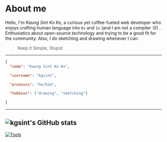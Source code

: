 # About me

Hello, *I'm Kaung Sint Ko Ko*, a curious yet coffee-fueled web developer who enjoys crafting human language into `0s` and `1s` (and I am not a compiler :D) . Enthusiatics about open-source technology and trying to be a good fit for the community. Also, I do sketching and drawing whenever I can.

>
> Keep it Simple, Stupid
>
---

  ```json
  {
    "name": "Kaung Sint Ko Ko",

    "username": "kgsint",

    "pronouns": "he/him",

    "hobbies": ["drawing", "sketching"]

  }
  ```
---

  ![kgsint's GitHub stats](https://github-readme-stats.vercel.app/api?username=kgsint&show=prs_merged&show_icons=true&theme=github_dark)
  ---
  [![Tools](https://skillicons.dev/icons?i=js,nodejs,express,php,laravel,ruby,rails,vuejs,react,mysql,postgres,mongo,git,bash&theme=dark&perline=18)](https://skillicons.dev)
